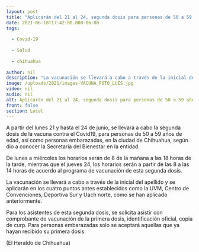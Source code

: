 ```yaml
---
layout: post
title: "Aplicarán del 21 al 24, segunda dosis para personas de 50 a 59 años"
date: 2021-06-18T17:42:00.000-06:00
tags:
  
  - Covid-19
  
  - Salud
  
  - chihuahua
  
author: nil
description: "La vacunación se llevará a cabo a través de la inicial del apellido y se aplicarán en los cuatro puntos antes establecidos"
image: /uploads/2021/images-VACUNA_FOTO_LUIS.jpg
video: nil
audio: nil
alt: Aplicarán del 21 al 24, segunda dosis para personas de 50 a 59 años
front: false
section: Local
---
```


A partir del lunes 21 y hasta el 24 de junio, se llevará a cabo la segunda dosis de la vacuna contra el Covid19, para personas de 50 a 59 años de edad, así como personas embarazadas, en la ciudad de Chihuahua, según dio a conocer la Secretaría del Bienestar en la entidad.

De lunes a miércoles los horarios serán de 8 de la mañana a las 18 horas de la tarde, mientras que el jueves 24, los horarios serán a partir de las 8 a las 14 horas de acuerdo al programa de vacunación de esta segunda dosis.

La vacunación se llevará a cabo a través de la inicial del apellido y se aplicarán en los cuatro puntos antes establecidos como la UVM, Centro de Convenciones, Deportiva Sur y Uach norte, como se han aplicado anteriormente.

Para los asistentes de esta segunda dosis, se solicita asistir con comprobante de vacunación de la primera dosis, identificación oficial, copia de curp. Para personas embarazadas solo se aceptará aquellas que ya hayan recibido su primera dosis.

(El Heraldo de Chihuahua)